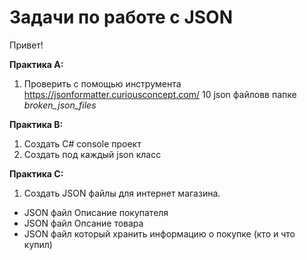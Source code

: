 # Задачи по работе с JSON

Привет! 

**Практика A:**

1. Проверить с помощью инструмента https://jsonformatter.curiousconcept.com/ 10 json файловв папке *broken_json_files*


**Практика B:**
1. Создать C# console проект
2. Создать под каждый json класс

**Практика С:**

1. Создать JSON файлы для интернет магазина.
- JSON файл Описание покупателя
- JSON файл Опсание товара
- JSON файл который хранить информацию о покупке (кто и что купил)
